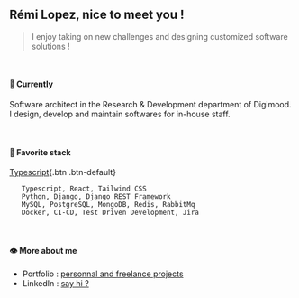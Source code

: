 ## Rémi Lopez, nice to meet you !
> I enjoy taking on new challenges and designing customized software solutions ! 

<br/>

#### 📍 Currently
Software architect in the Research & Development department of Digimood.  
I design, develop and maintain softwares for in-house staff.

<br/>
  
#### 🧡  Favorite stack
[Typescript](#){.btn .btn-default}
```
   Typescript, React, Tailwind CSS
   Python, Django, Django REST Framework
   MySQL, PostgreSQL, MongoDB, Redis, RabbitMq
   Docker, CI-CD, Test Driven Development, Jira
```

<br/>

#### 👁️ More about me
- Portfolio : [personnal and freelance projects](https://remilopez.com "Go to my personnal portfolio : remilopez.com")
- LinkedIn : [say hi ?](https://www.linkedin.com/in/remilopez-io "Let's connect")
